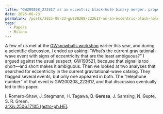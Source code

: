 ```yaml
---
title: "GW200208_222617 as an eccentric black-hole binary merger: properties and astrophysical implications"
date: 2025-06-23
permalink: /posts/2025-06-23-gw200208-222617-as-an-eccentric-black-hole-binary-merger-properties-and-astrophysical-implications
tags:
  - Papers
  - Milano
---
```



A few of us met at the [GWsnowballs workshop](posts/2025-01-27-gwsnowballs-was-amazing) earlier this year, and during a scientific discussion, I ended up asking: “What’s the current gravitational-wave event with signs of eccentricity that are the least ambiguous?” I argued against the usual suspect, GW190521, because that signal is too short—and short makes it ambiguous. Then we looked at two analyses that searched for eccentricity in the current gravitational-wave catalog. They flagged several events, but only one appeared in both. The “telephone number” of that event is GW200208_222617, and that discussion eventually led to this paper.

I. Romero-Shaw, J. Stegmann, H. Tagawa, **D. Gerosa**, J. Samsing, N. Gupte, S. R. Green.\
[arXiv:2506.17105 [astro-ph.HE]](https://arxiv.org/abs/2506.17105).
